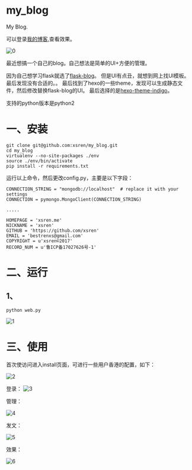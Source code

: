 # my_blog
My Blog.

可以登录[我的博客](http://xsren.me),查看效果。


![0](http://ww1.sinaimg.cn/large/a0a52effly1fl1ffkldpmj228018kk12.jpg)


最近想搞一个自己的blog。自己想法是简单的UI+方便的管理。

因为自己想学习flask就选了[flask-blog](https://github.com/dmaslov/flask-blog)。
但是UI有点丑，就想到网上找UI模板。最后发现没有合适的。。
最后找到了hexo的一些theme，发现可以生成静态文件，然后修改替换flask-blog的UI。
最后选择的是[hexo-theme-indigo](https://github.com/yscoder/hexo-theme-indigo)。

支持的python版本是python2


# 一、安装

```
git clone git@github.com:xsren/my_blog.git
cd my_blog
virtualenv --no-site-packages ./env
source ./env/bin/activate
pip install -r requirements.txt
```

运行以上命令，然后更改config.py，主要是以下字段：
```
CONNECTION_STRING = "mongodb://localhost"  # replace it with your settings
CONNECTION = pymongo.MongoClient(CONNECTION_STRING)

.....

HOMEPAGE = 'xsren.me'
NICKNAME = 'xsren'
GITHUB = 'https://github.com/xsren'
EMAIL = 'bestrenxs@gmail.com'
COPYRIGHT = u'xsren©2017'
RECORD_NUM = u'鲁ICP备17027626号-1'

```

# 二、运行

## 1、

```
python web.py

```

![1](http://ww1.sinaimg.cn/large/a0a52effly1fl1f63gokfj21ok0gswkp.jpg)


# 三、使用

首次使访问进入install页面，可进行一些用户香港的配置，如下：

![2](http://ww1.sinaimg.cn/large/a0a52effly1fl1f7v3h0dj21040i0gmn.jpg)

登录：
![3](http://ww1.sinaimg.cn/large/a0a52effly1fl1fajts0mj227m0qggnw.jpg)

管理：

![4](http://ww1.sinaimg.cn/large/a0a52effly1fl1fblx7srj224a0uotce.jpg)

发文：

![5](http://ww1.sinaimg.cn/large/a0a52effly1fl1fd19dozj220811wwhs.jpg)

效果：

![6](http://ww1.sinaimg.cn/large/a0a52effly1fl1fdv78k4j2268182dlh.jpg)
